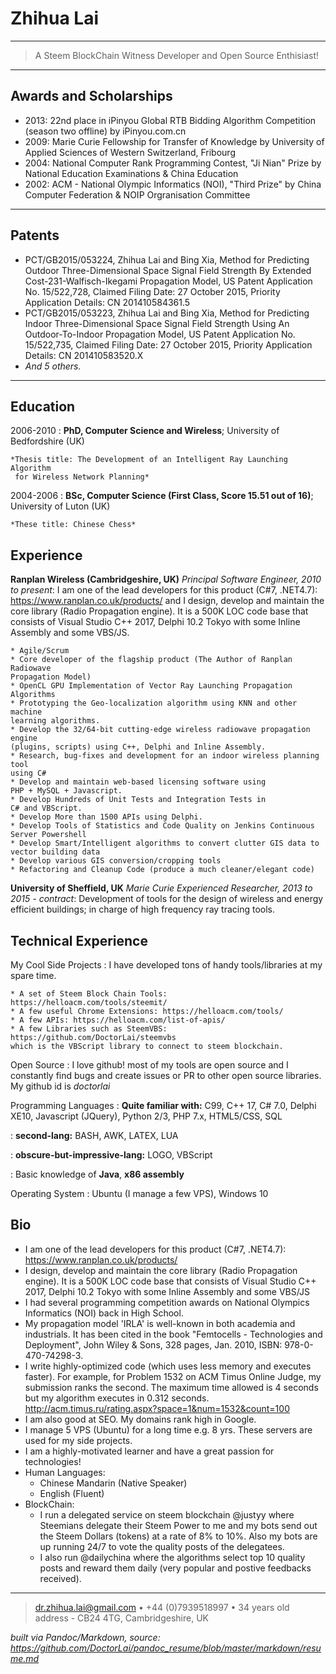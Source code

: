 Zhihua Lai
============

----

>  A Steem BlockChain Witness Developer and Open Source Enthisiast! 

----

Awards and Scholarships
---------

* 2013: 22nd place in iPinyou Global RTB Bidding Algorithm Competition (season two offline) by iPinyou.com.cn
* 2009: Marie Curie Fellowship for Transfer of Knowledge by  University of Applied Sciences of Western Switzerland, Fribourg 
* 2004: National Computer Rank Programming Contest, "Ji Nian" Prize by National Education Examinations & China Education 
* 2002: ACM - National Olympic Informatics (NOI), "Third Prize" by China Computer Federation & NOIP Orgranisation Committee
    
----

Patents
---------

* PCT/GB2015/053224, Zhihua Lai and Bing Xia, Method for Predicting Outdoor Three-Dimensional Space Signal Field Strength By Extended Cost-231-Walfisch-Ikegami Propagation Model, US Patent Application No. 15/522,728, Claimed Filing Date: 27 October 2015, Priority Application Details: CN 201410584361.5
* PCT/GB2015/053223, Zhihua Lai and Bing Xia, Method for Predicting Indoor Three-Dimensional Space Signal Field Strength Using An Outdoor-To-Indoor Propagation Model, US Patent Application No. 15/522,735, Claimed Filing Date: 27 October 2015, Priority Application Details: CN 201410583520.X
* *And 5 others.*
    
----

Education
---------

2006-2010
:   **PhD, Computer Science and Wireless**; University of Bedfordshire (UK)

    *Thesis title: The Development of an Intelligent Ray Launching Algorithm
     for Wireless Network Planning*

2004-2006
:   **BSc, Computer Science (First Class, Score 15.51 out of 16)**; University of
    Luton (UK)
    
    *These title: Chinese Chess*  

Experience
----------

**Ranplan Wireless (Cambridgeshire, UK)**
*Principal Software Engineer, 2010 to present*: I am one of the lead developers for this product (C#7, .NET4.7): https://www.ranplan.co.uk/products/  and I design, develop and maintain the core library (Radio Propagation engine). It is a 500K LOC code base that consists of Visual Studio C++ 2017, Delphi 10.2 Tokyo with some Inline Assembly and some VBS/JS.

    * Agile/Scrum
    * Core developer of the flagship product (The Author of Ranplan Radiowave 
    Propagation Model)     
    * OpenCL GPU Implementation of Vector Ray Launching Propagation Algorithms
    * Prototyping the Geo-localization algorithm using KNN and other machine 
    learning algorithms.
    * Develop the 32/64-bit cutting-edge wireless radiowave propagation engine 
    (plugins, scripts) using C++, Delphi and Inline Assembly.
    * Research, bug-fixes and development for an indoor wireless planning tool 
    using C#
    * Develop and maintain web-based licensing software using 
    PHP + MySQL + Javascript.
    * Develop Hundreds of Unit Tests and Integration Tests in 
    C# and VBScript.
    * Develop More than 1500 APIs using Delphi.
    * Develop Tools of Statistics and Code Quality on Jenkins Continuous
    Server Powershell
    * Develop Smart/Intelligent algorithms to convert clutter GIS data to 
    vector building data
    * Develop various GIS conversion/cropping tools
    * Refactoring and Cleanup Code (produce a much cleaner/elegant code)

**University of Sheffield, UK**
*Marie Curie Experienced Researcher, 2013 to 2015 - contract*: Development of tools for the design of wireless and energy efficient buildings; in charge of high frequency ray tracing tools.

Technical Experience
--------------------

My Cool Side Projects
:   I have developed tons of handy tools/libraries at my spare time.

    * A set of Steem Block Chain Tools: https://helloacm.com/tools/steemit/
    * A few useful Chrome Extensions: https://helloacm.com/tools/
    * A few APIs: https://helloacm.com/list-of-apis/
    * A few Libraries such as SteemVBS: https://github.com/DoctorLai/steemvbs
    which is the VBScript library to connect to steem blockchain.

Open Source
:   I love github! most of my tools are open source and I constantly find
    bugs and create issues or PR to other open source libraries. My github
    id is *doctorlai*

Programming Languages
:   **Quite familiar with:** C99, C++ 17, C# 7.0, Delphi XE10, Javascript (JQuery), Python 2/3, PHP 7.x, HTML5/CSS, SQL 

:   **second-lang:** BASH, AWK, LATEX, LUA  

:   **obscure-but-impressive-lang:** LOGO, VBScript

:   Basic knowledge of **Java**, **x86 assembly**

Operating System
:   Ubuntu (I manage a few VPS), Windows 10

Bio
----------------------------------------
* I am one of the lead developers for this product (C#7, .NET4.7): https://www.ranplan.co.uk/products/
* I design, develop and maintain the core library (Radio Propagation engine). It is a 500K LOC code base that consists of Visual Studio C++ 2017, Delphi 10.2 Tokyo with some Inline Assembly and some VBS/JS
* I had several programming competition awards on National Olympics Informatics (NOI) back in High School. 
* My propagation model 'IRLA' is well-known in both academia and industrials. It has been cited in the book "Femtocells - Technologies and Deployment", John Wiley & Sons, 328 pages, Jan. 2010, ISBN: 978-0-470-74298-3. 
* I write highly-optimized code (which uses less memory and executes faster).  For example, for Problem 1532 on ACM Timus Online Judge, my submission ranks the second. The maximum time allowed is 4 seconds but my algorithm executes in 0.312 seconds.  http://acm.timus.ru/rating.aspx?space=1&num=1532&count=100 
* I am also good at SEO. My domains rank high in Google.
* I manage 5 VPS (Ubuntu) for a long time e.g. 8 yrs. These servers are used for my side projects. 
* I am a highly-motivated learner and have a great passion for technologies! 
* Human Languages:
     * Chinese Mandarin (Native Speaker)
     * English (Fluent)
* BlockChain:
     * I run a delegated service on steem blockchain @justyy where Steemians delegate their Steem Power to me and my bots send out the Steem Dollars (tokens) at a rate of 8% to 10%. Also my bots are up running 24/7 to vote the quality posts of the delegatees. 
     * I also run @dailychina where the algorithms select top 10 quality posts and reward them daily (very popular and postive feedbacks received).

----

> <dr.zhihua.lai@gmail.com> • +44 (0)7939518997 • 34 years old\
> address - CB24 4TG, Cambridgeshire, UK

*built via Pandoc/Markdown, source: https://github.com/DoctorLai/pandoc_resume/blob/master/markdown/resume.md*
